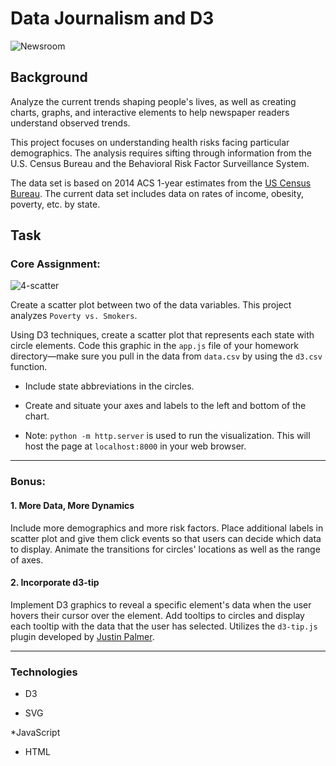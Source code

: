 # Data Journalism and D3

![Newsroom](https://media.giphy.com/media/v2xIous7mnEYg/giphy.gif)

## Background

Analyze the current trends shaping people's lives, as well as creating charts, graphs, and interactive elements to help newspaper readers understand observed trends.

This project focuses on understanding health risks facing particular demographics. The analysis requires sifting through information from the U.S. Census Bureau and the Behavioral Risk Factor Surveillance System.

The data set is based on 2014 ACS 1-year estimates from the [US Census Bureau](https://data.census.gov/cedsci/). The current data set includes data on rates of income, obesity, poverty, etc. by state.


## Task

### Core Assignment:

![4-scatter](Images/4-scatter.jpg)

Create a scatter plot between two of the data variables. This project analyzes `Poverty vs. Smokers`.

Using D3 techniques, create a scatter plot that represents each state with circle elements. Code this graphic in the `app.js` file of your homework directory—make sure you pull in the data from `data.csv` by using the `d3.csv` function.

* Include state abbreviations in the circles.

* Create and situate your axes and labels to the left and bottom of the chart.

* Note: `python -m http.server` is used to run the visualization. This will host the page at `localhost:8000` in your web browser.

- - -

### Bonus: 


#### 1. More Data, More Dynamics

Include more demographics and more risk factors. Place additional labels in scatter plot and give them click events so that users can decide which data to display. Animate the transitions for circles' locations as well as the range of axes.


#### 2. Incorporate d3-tip

Implement D3 graphics to reveal a specific element's data when the user hovers their cursor over the element. Add tooltips to circles and display each tooltip with the data that the user has selected. Utilizes the `d3-tip.js` plugin developed by [Justin Palmer](https://github.com/Caged).

- - -

### Technologies

* D3

* SVG

*JavaScript

* HTML

